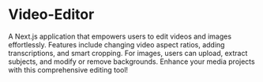 # Video-Editor
A Next.js application that empowers users to edit videos and images effortlessly. Features include changing video aspect ratios, adding transcriptions, and smart cropping. For images, users can upload, extract subjects, and modify or remove backgrounds. Enhance your media projects with this comprehensive editing tool!
